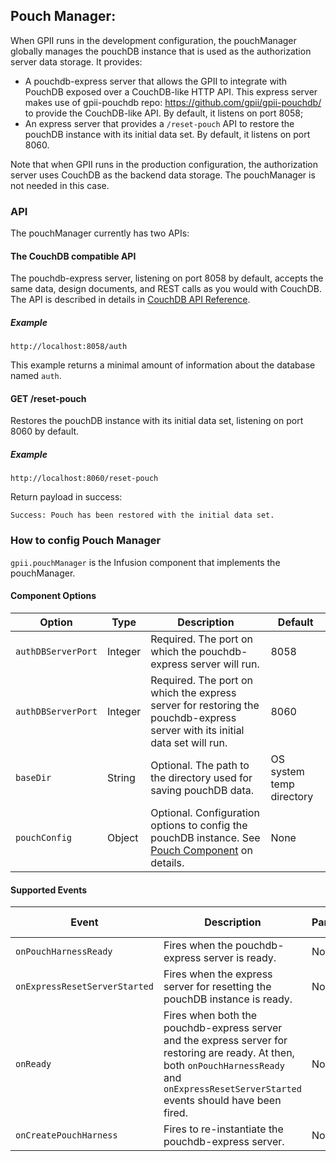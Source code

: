 ## Pouch Manager:

When GPII runs in the development configuration, the pouchManager globally manages the pouchDB instance that is used as the authorization server data storage. It provides:
* A pouchdb-express server that allows the GPII to integrate with PouchDB exposed over a CouchDB-like HTTP API. This express server makes use of gpii-pouchdb repo: https://github.com/gpii/gpii-pouchdb/ to provide the CouchDB-like API. By default, it listens on port 8058;
* An express server that provides a `/reset-pouch` API to restore the pouchDB instance with its initial data set. By default, it listens on port 8060.

Note that when GPII runs in the production configuration, the authorization server uses CouchDB as the backend data storage. The pouchManager is not needed in this case.

### API

The pouchManager currently has two APIs: 

#### The CouchDB compatible API
The pouchdb-express server, listening on port 8058 by default, accepts the same data, design documents, and REST calls as you would with CouchDB. The API is described in details in [CouchDB API Reference](http://docs.couchdb.org/en/stable/api/index.html).

##### Example

`http://localhost:8058/auth`

This example returns a minimal amount of information about the database named `auth`.

#### GET /reset-pouch

Restores the pouchDB instance with its initial data set, listening on port 8060 by default.

##### Example

`http://localhost:8060/reset-pouch`

Return payload in success:
```
Success: Pouch has been restored with the initial data set.
```

### How to config Pouch Manager

`gpii.pouchManager` is the Infusion component that implements the pouchManager. 

#### Component Options

| Option            | Type       | Description | Default |
| ----------------- | ---------- | ----------- | ------- |
| `authDBServerPort` | Integer | Required. The port on which the pouchdb-express server will run. | 8058 |
| `authDBServerPort` | Integer | Required. The port on which the express server for restoring the pouchdb-express server with its initial data set will run. | 8060 |
| `baseDir` | String | Optional. The path to the directory used for saving pouchDB data. | OS system temp directory |
| `pouchConfig` | Object | Optional. Configuration options to config the pouchDB instance. See [Pouch Component](https://github.com/GPII/gpii-pouchdb/blob/master/docs/pouch-component.md) on details. | None |

#### Supported Events

| Event | Description | Parameters | Parameters Description |
| ----- | ----------- | ---------- | ---------------------- |
| `onPouchHarnessReady` | Fires when the pouchdb-express server is ready. | None |  |
| `onExpressResetServerStarted` | Fires when the express server for resetting the pouchDB instance is ready. | None |  |
| `onReady` | Fires when both the pouchdb-express server and the express server for restoring are ready. At then, both `onPouchHarnessReady` and `onExpressResetServerStarted` events should have been fired. | None |  |
| `onCreatePouchHarness` | Fires to re-instantiate the pouchdb-express server. | None |  |

